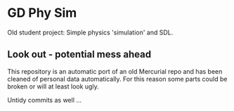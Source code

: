 # GD Phy Sim

Old student project: Simple physics 'simulation' and SDL.

## Look out - potential mess ahead

This repository is an automatic port of an old Mercurial repo and has been cleaned of personal data automatically.
For this reason some parts could be broken or will at least look ugly.

Untidy commits as well ...
